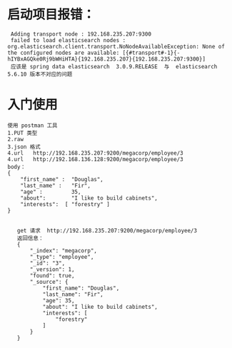 # 启动项目报错：
     Adding transport node : 192.168.235.207:9300
     failed to load elasticsearch nodes : org.elasticsearch.client.transport.NoNodeAvailableException: None of the configured nodes are available: [{#transport#-1}{-hIYBxAGQke0Rj9bWHiHTA}{192.168.235.207}{192.168.235.207:9300}]
     应该是 spring data elasticsearch  3.0.9.RELEASE  与  elasticsearch 5.6.10 版本不对应的问题
# 入门使用
    使用 postman 工具 
    1.PUT 类型  
    2.raw 
    3.json 格式    
    4.url   http://192.168.235.207:9200/megacorp/employee/3
    4.url   http://192.168.136.128:9200/megacorp/employee/3
    body： 
    {
        "first_name" :  "Douglas",
        "last_name" :   "Fir",
        "age" :         35,
        "about":        "I like to build cabinets",
        "interests":  [ "forestry" ]
    }
   
   
       get 请求  http://192.168.235.207:9200/megacorp/employee/3 
       返回信息：
       {
           "_index": "megacorp",
           "_type": "employee",
           "_id": "3",
           "_version": 1,
           "found": true,
           "_source": {
               "first_name": "Douglas",
               "last_name": "Fir",
               "age": 35,
               "about": "I like to build cabinets",
               "interests": [
                   "forestry"
               ]
           }
       }